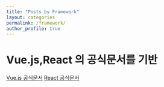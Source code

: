 ```yaml
---
title: "Posts by Framework"
layout: categories
permalink: /framework/
author_profile: true
---
```


# Vue.js,React 의 공식문서를 기반

[Vue.js 공식문서](https://kr.vuejs.org/v2/guide/index.html)
[React 공식문서](https://ko.reactjs.org/docs/getting-started.html)
